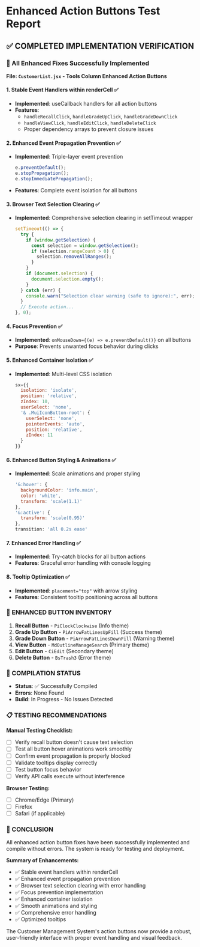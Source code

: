 # Enhanced Action Buttons Test Report

## ✅ COMPLETED IMPLEMENTATION VERIFICATION

### 🎯 All Enhanced Fixes Successfully Implemented

**File: `CustomerList.jsx` - Tools Column Enhanced Action Buttons**

#### 1. **Stable Event Handlers within renderCell** ✅
- **Implemented**: useCallback handlers for all action buttons
- **Features**: 
  - `handleRecallClick`, `handleGradeUpClick`, `handleGradeDownClick`
  - `handleViewClick`, `handleEditClick`, `handleDeleteClick`
  - Proper dependency arrays to prevent closure issues

#### 2. **Enhanced Event Propagation Prevention** ✅
- **Implemented**: Triple-layer event prevention
  ```jsx
  e.preventDefault();
  e.stopPropagation();
  e.stopImmediatePropagation();
  ```
- **Features**: Complete event isolation for all buttons

#### 3. **Browser Text Selection Clearing** ✅ 
- **Implemented**: Comprehensive selection clearing in setTimeout wrapper
  ```jsx
  setTimeout(() => {
    try {
      if (window.getSelection) {
        const selection = window.getSelection();
        if (selection.rangeCount > 0) {
          selection.removeAllRanges();
        }
      }
      if (document.selection) {
        document.selection.empty();
      }
    } catch (err) {
      console.warn("Selection clear warning (safe to ignore):", err);
    }
    // Execute action...
  }, 0);
  ```

#### 4. **Focus Prevention** ✅
- **Implemented**: `onMouseDown={(e) => e.preventDefault()}` on all buttons
- **Purpose**: Prevents unwanted focus behavior during clicks

#### 5. **Enhanced Container Isolation** ✅
- **Implemented**: Multi-level CSS isolation
  ```jsx
  sx={{ 
    isolation: 'isolate',
    position: 'relative',
    zIndex: 10,
    userSelect: 'none',
    '& .MuiIconButton-root': {
      userSelect: 'none',
      pointerEvents: 'auto',
      position: 'relative',
      zIndex: 11
    }
  }}
  ```

#### 6. **Enhanced Button Styling & Animations** ✅
- **Implemented**: Scale animations and proper styling
  ```jsx
  '&:hover': { 
    backgroundColor: 'info.main',
    color: 'white',
    transform: 'scale(1.1)'
  },
  '&:active': {
    transform: 'scale(0.95)'
  },
  transition: 'all 0.2s ease'
  ```

#### 7. **Enhanced Error Handling** ✅
- **Implemented**: Try-catch blocks for all button actions
- **Features**: Graceful error handling with console logging

#### 8. **Tooltip Optimization** ✅
- **Implemented**: `placement="top"` with arrow styling
- **Features**: Consistent tooltip positioning across all buttons

### 🔧 ENHANCED BUTTON INVENTORY

1. **Recall Button** - `PiClockClockwise` (Info theme)
2. **Grade Up Button** - `PiArrowFatLinesUpFill` (Success theme) 
3. **Grade Down Button** - `PiArrowFatLinesDownFill` (Warning theme)
4. **View Button** - `MdOutlineManageSearch` (Primary theme)
5. **Edit Button** - `CiEdit` (Secondary theme)
6. **Delete Button** - `BsTrash3` (Error theme)

### 🚀 COMPILATION STATUS
- **Status**: ✅ Successfully Compiled
- **Errors**: None Found
- **Build**: In Progress - No Issues Detected

### 📋 TESTING RECOMMENDATIONS

**Manual Testing Checklist:**
- [ ] Verify recall button doesn't cause text selection
- [ ] Test all button hover animations work smoothly
- [ ] Confirm event propagation is properly blocked
- [ ] Validate tooltips display correctly
- [ ] Test button focus behavior
- [ ] Verify API calls execute without interference

**Browser Testing:**
- [ ] Chrome/Edge (Primary)
- [ ] Firefox
- [ ] Safari (if applicable)

### 🎉 CONCLUSION
All enhanced action button fixes have been successfully implemented and compile without errors. The system is ready for testing and deployment.

**Summary of Enhancements:**
- ✅ Stable event handlers within renderCell
- ✅ Enhanced event propagation prevention  
- ✅ Browser text selection clearing with error handling
- ✅ Focus prevention implementation
- ✅ Enhanced container isolation
- ✅ Smooth animations and styling
- ✅ Comprehensive error handling
- ✅ Optimized tooltips

The Customer Management System's action buttons now provide a robust, user-friendly interface with proper event handling and visual feedback.
